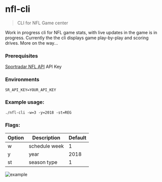 # nfl-cli
> CLI for NFL Game center

Work in progress cli for NFL game stats, with live updates in the game is in progress.  Currently the the cli displays game play-by-play and scoring drives. More on the way...

### Prerequisites 
[Sportradar NFL API](https://sportradar.us/nfl-api/) API Key


### Environments

```
SR_API_KEY=YOUR_API_KEY
```

### Example usage:
```
./nfl-cli -w=3 -y=2018 -st=REG
```

### Flags:
| Option | Description                           | Default |
| ------ |-------------------------------------- | ------- |
| w      | schedule week                         |       1 |
| y      | year                                  |    2018 |
| st     | season type                           |       1 |


![example](https://www.dropbox.com/s/l6s7qxuff5wz2zh/pbp_ex.gif?dl=0)